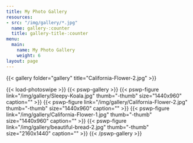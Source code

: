```yaml
---
title: My Photo Gallery
resources:
- src: "/img/gallery/*.jpg"
  name: gallery-:counter
  title: gallery-title-:counter
menu:
  main:
    name: My Photo Gallery
    weight: 6
layout: page
---
```

{{< gallery folder="gallery" title="California-Flower-2.jpg" >}}

{{< load-photoswipe >}}
{{< pswp-gallery >}}
  {{< pswp-figure link="/img/gallery/Sleepy-Koala.jpg" thumb="-thumb"
                  size="1440x960"
                  caption="" >}}
  {{< pswp-figure link="/img/gallery/California-Flower-2.jpg" thumb="-thumb"
                  size="1440x960"
                  caption="" >}}
  {{< pswp-figure link="/img/gallery/California-Flower-1.jpg" thumb="-thumb"
                  size="1440x960"
                  caption="" >}}
  {{< pswp-figure link="/img/gallery/beautiful-bread-2.jpg" thumb="-thumb"
                  size="2160x1440"
                  caption="" >}}
{{< /pswp-gallery >}}
